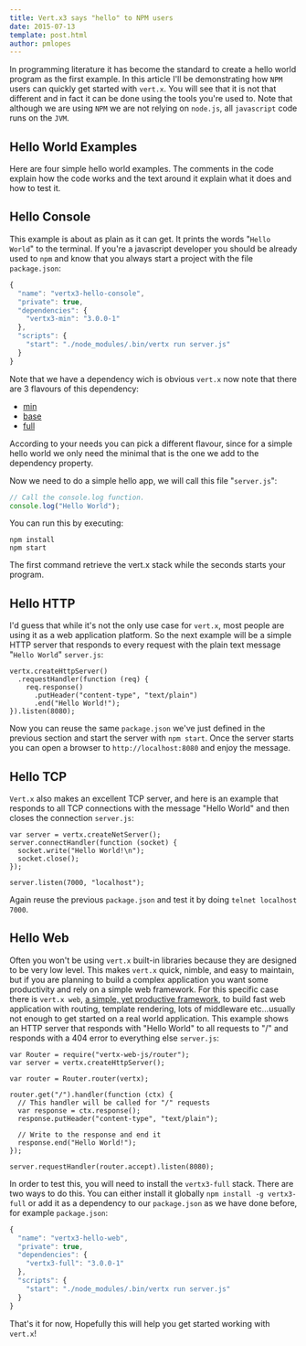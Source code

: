 ```yaml
---
title: Vert.x3 says "hello" to NPM users
date: 2015-07-13
template: post.html
author: pmlopes
---
```


In programming literature it has become the standard to create a hello world program as the first example. In this
article I'll be demonstrating how `NPM` users can quickly get started with `vert.x`. You will see that it is not
that different and in fact it can be done using the tools you're used to. Note that although we are using `NPM` we are
not relying on `node.js`, all `javascript` code runs on the `JVM`.


## Hello World Examples

Here are four simple hello world examples. The comments in the code explain how the code works and the text around it
explain what it does and how to test it.


## Hello Console

This example is about as plain as it can get. It prints the words "`Hello World`" to the terminal. If you're a
javascript developer you should be already used to `npm` and know that you always start a project with the file
`package.json`:

```javascript
{
  "name": "vertx3-hello-console",
  "private": true,
  "dependencies": {
    "vertx3-min": "3.0.0-1"
  },
  "scripts": {
    "start": "./node_modules/.bin/vertx run server.js"
  }
}
```

Note that we have a dependency wich is obvious `vert.x` now note that there are 3 flavours of this dependency:

* [min](https://www.npmjs.com/package/vertx3-min)
* [base](https://www.npmjs.com/package/vertx3-base)
* [full](https://www.npmjs.com/package/vertx3-full)

According to your needs you can pick a different flavour, since for a simple hello world we only need the minimal that
is the one we add to the dependency property.

Now we need to do a simple hello app, we will call this file "`server.js`":

```javascript
// Call the console.log function.
console.log("Hello World");
```

You can run this by executing:

```
npm install
npm start
```

The first command retrieve the vert.x stack while the seconds starts your program.

## Hello HTTP

I'd guess that while it's not the only use case for `vert.x`, most people are using it as a web application platform. So
the next example will be a simple HTTP server that responds to every request with the plain text message "`Hello World`"
`server.js`:

```
vertx.createHttpServer()
  .requestHandler(function (req) {
    req.response()
      .putHeader("content-type", "text/plain")
      .end("Hello World!");
}).listen(8080);
```

Now you can reuse the same `package.json` we've just defined in the previous section and start the server with
`npm start`. Once the server starts you can open a browser to `http://localhost:8080` and enjoy the message.


## Hello TCP

`Vert.x` also makes an excellent TCP server, and here is an example that responds to all TCP connections with the
message "Hello World" and then closes the connection `server.js`:

```
var server = vertx.createNetServer();
server.connectHandler(function (socket) {
  socket.write("Hello World!\n");
  socket.close();
});

server.listen(7000, "localhost");
```

Again reuse the previous `package.json` and test it by doing `telnet localhost 7000`.


## Hello Web

Often you won't be using `vert.x` built-in libraries because they are designed to be very low level. This makes `vert.x`
quick, nimble, and easy to maintain, but if you are planning to build a complex application you want some productivity
and rely on a simple web framework. For this specific case there is `vert.x web`,
[a simple, yet productive framework](http://vertx.io/docs/#web), to build fast web application with routing, template
rendering, lots of middleware etc...usually not enough to get started on a real world application. This example shows an
HTTP server that responds with "Hello World" to all requests to "/" and responds with a 404 error to everything else
`server.js`:

```
var Router = require("vertx-web-js/router");
var server = vertx.createHttpServer();

var router = Router.router(vertx);

router.get("/").handler(function (ctx) {
  // This handler will be called for "/" requests
  var response = ctx.response();
  response.putHeader("content-type", "text/plain");

  // Write to the response and end it
  response.end("Hello World!");
});

server.requestHandler(router.accept).listen(8080);
```

In order to test this, you will need to install the `vertx3-full` stack. There are two ways to do this. You can either
install it globally `npm install -g vertx3-full` or add it as a dependency to our `package.json` as we have done before,
for example `package.json`:

```javascript
{
  "name": "vertx3-hello-web",
  "private": true,
  "dependencies": {
    "vertx3-full": "3.0.0-1"
  },
  "scripts": {
    "start": "./node_modules/.bin/vertx run server.js"
  }
}
```

That's it for now, Hopefully this will help you get started working with `vert.x`!
